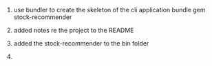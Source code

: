 1. use bundler to create the skeleton of the cli application
  bundle gem stock-recommender

2. added notes re the project to the README

3. added the stock-recommender to the bin folder

4.
